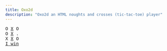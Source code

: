 ```yaml
---
title: Oxo2d 
description: "Oxo2d an HTML noughts and crosses (tic-tac-toe) player"
---
```


<pre class="oxo2d">
O <u>X</u> O
O <u>X</u> .
X <u>X</u> O
<a href="../">I win</a>
</pre>
